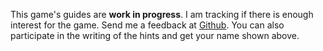 This game's guides are **work in progress**. I am tracking if there is enough interest for the game. Send me a feedback at [Github](https://github.com/nice-game-hints/mechanic8230). You can also participate in the writing of the hints and get your name shown above.
